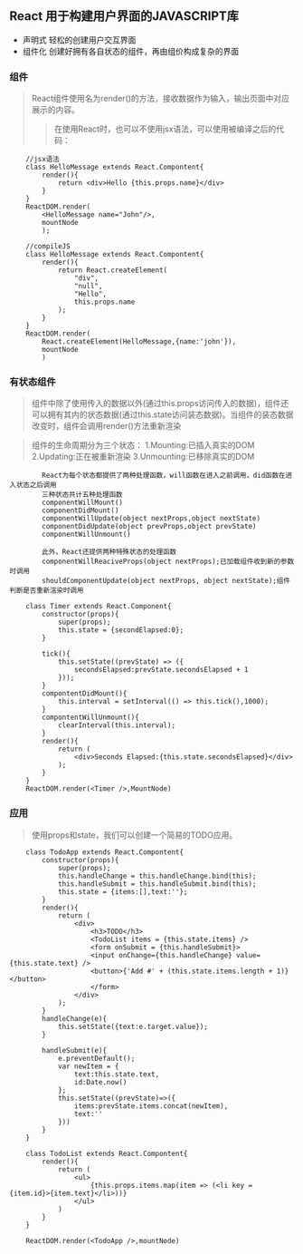 ## React 用于构建用户界面的JAVASCRIPT库
* 声明式 
    轻松的创建用户交互界面
* 组件化 
    创建好拥有各自状态的组件，再由组价构成复杂的界面

### 组件
> React组件使用名为render()的方法，接收数据作为输入，输出页面中对应展示的内容。
>> 在使用React时，也可以不使用jsx语法，可以使用被编译之后的代码：
```
    //jsx语法
    class HelloMessage extends React.Compontent{
        render(){
            return <div>Hello {this.props.name}</div>
        }
    }
    ReactDOM.render(
        <HelloMessage name="John"/>,
        mountNode
        );

    //compileJS
    class HelloMessage extends React.Compontent{
        render(){
            return React.createElement(
                "div",
                "null",
                "Hello",
                this.props.name
            );
        }
    }
    ReactDOM.render(
        React.createElement(HelloMessage,{name:'john'}),
        mountNode
        )
```

### 有状态组件
> 组件中除了使用传入的数据以外(通过this.props访问传入的数据)，组件还可以拥有其内的状态数据(通过this.state访问装态数据)。当组件的装态数据改变时，组件会调用render()方法重新渲染

> 组件的生命周期分为三个状态：
            1.Mounting:已插入真实的DOM
            2.Updating:正在被重新渲染
            3.Unmounting:已移除真实的DOM

            React为每个状态都提供了两种处理函数，will函数在进入之前调用，did函数在进入状态之后调用
            三种状态共计五种处理函数
            componentWillMount()
            componentDidMount()
            componentWillUpdate(object nextProps,object nextState)
            componentDidUpdate(object prevProps,object prevState)
            componentWillUnmount()

            此外，React还提供两种特殊状态的处理函数
            componentWillReaciveProps(object nextProps);已加载组件收到新的参数时调用
            shouldComponentUpdate(object nextProps, object nextState);组件判断是否重新渲染时调用

```
    class Timer extends React.Component{
        constructor(props){
            super(props);
            this.state = {secondElapsed:0};
        }

        tick(){
            this.setState((prevState) => ({
                secondsElapsed:prevState.secondsElapsed + 1
            }));
        }
        compontentDidMount(){
            this.interval = setInterval(() => this.tick(),1000);
        }
        compontentWillUnmount(){
            clearInterval(this.interval);
        }
        render(){
            return (
                <div>Seconds Elapsed:{this.state.secondsElapsed}</div>
            );
        }
    }
    ReactDOM.render(<Timer />,MountNode)
```

### 应用
> 使用props和state，我们可以创建一个简易的TODO应用。
```
    class TodoApp extends React.Compontent{
        constructor(props){
            super(props);
            this.handleChange = this.handleChange.bind(this);
            this.handleSubmit = this.handleSubmit.bind(this);
            this.state = {items:[],text:''};
        }
        render(){
            return (
                <div>
                    <h3>TODO</h3>
                    <TodoList items = {this.state.items} />
                    <form onSubmit = {this.handleSubmit}>
                    <input onChange={this.handleChange} value={this.state.text} />
                    <button>{'Add #' + (this.state.items.length + 1)}</button>
                    </form>
                </div>
            );
        }
        handleChange(e){
            this.setState({text:e.target.value});
        }

        handleSubmit(e){
            e.preventDefault();
            var newItem = {
                text:this.state.text,
                id:Date.now()
            };
            this.setState((prevState)=>({
                items:prevState.items.concat(newItem),
                text:''
            }))
        }
    }

    class TodoList extends React.Compontent{
        render(){
            return (
                <ul>
                    {this.props.items.map(item => (<li key = {item.id}>{item.text}</li>))}
                </ul>
            )
        }
    }

    ReactDOM.render(<TodoApp />,mountNode)
```